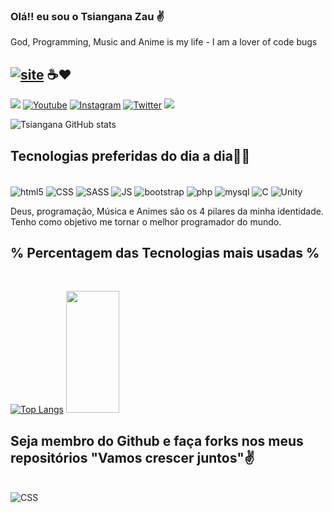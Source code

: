 
### Olá!! eu sou o Tsiangana Zau ✌
God, Programming, Music and Anime is my life - I am a lover of code bugs 
## [![site](https://img.shields.io/badge/Buy_me_a_coffe_please!-AC443D?style=for-the-badge&logo=cup&logoColor=white)](https://paypal.me/tsiangana) ☕❤
 
<a href="https://Tsiangana.github.io" target="_blank"><img src="https://img.shields.io/badge/Portfolio-FF5722?style=for-the-badge&logo=todoist&logoColor=white" target="_blank" /></a>
[![Youtube](https://img.shields.io/badge/YouTube-FF0000?style=for-the-badge&logo=youtube&logoColor=white)](https://www.youtube.com/@aniworld4963)
[![Instagram](https://img.shields.io/badge/Instagram-E4405F?style=for-the-badge&logo=instagram&logoColor=white)](http://instagram.com/eliseu_zau)
[![Twitter](https://img.shields.io/badge/Twitter-1DA1F2?style=for-the-badge&logo=twitter&logoColor=white)](http://twitter.com/Tsiangana_zau)
<a href="mailto:pedrozau250@gmail.com"><img src="https://img.shields.io/badge/Gmail-333333?style=for-the-badge&logo=gmail&logoColor=red" /></a>

![Tsiangana GitHub stats](https://github-readme-stats.vercel.app/api?username=Tsiangana&show_icons=true&theme=tokyonight) 

## Tecnologias preferidas do dia a dia🐱‍💻

<div style="display:inline-block"><br/><img align="center" alt="html5" src="https://img.shields.io/badge/HTML-239120?style=for-the-badge&logo=html5&logoColor=white"/>
<img align="center" alt="CSS" src="https://img.shields.io/badge/CSS3-1572B6?style=for-the-badge&logo=css3&logoColor=white"/>
<img align="center" alt="SASS" src="https://img.shields.io/badge/Sass-CC6699?style=for-the-badge&logo=sass&logoColor=white"/>
<img align="center" alt="JS" src="https://img.shields.io/badge/JavaScript-F7DF1E?style=for-the-badge&logo=javascript&logoColor=black"/>
<img align="center" alt="bootstrap" src="https://img.shields.io/badge/Bootstrap-563D7C?style=for-the-badge&logo=bootstrap&logoColor=white"/>
<img align="center" alt="php" src="https://img.shields.io/badge/PHP-777BB4?style=for-the-badge&logo=php&logoColor=white"/>
<img align="center" alt="mysql" src="https://img.shields.io/badge/MySQL-00000F?style=for-the-badge&logo=mysql&logoColor=white"/>
<img align="center" alt="C" src="https://img.shields.io/badge/-00000F?style=for-the-badge&logo=C&logoColor=white"/>
<img align="center" alt="Unity" src="https://img.shields.io/badge/Unity-100000?style=for-the-badge&logo=unity&logoColor=white"/>
</div><br/>

Deus, programação, Música e Animes são os 4 pilares da minha identidade. Tenho como objetivo me tornar o melhor programador do mundo. <br/>

## % Percentagem das Tecnologias mais usadas %
<br/> 

[![Top Langs](https://github-readme-stats.vercel.app/api/top-langs/?username=Tsiangana&layout=donut)](https://github.com/anuraghazra/github-readme-stats)
<img width="41%" height="195px" src="https://github-readme-stats.vercel.app/api/top-langs/?username=Tsiangana&layout=compact&hide_border=true&title_color=fff&text_color=7F00FF&bg_color=0d1117" />
<br/>

## Seja membro do Github e faça forks nos meus repositórios "Vamos crescer juntos"✌
<br/>
<img alt="CSS" src="https://user-images.githubusercontent.com/3369400/133268513-5bfe2f93-4402-42c9-a403-81c9e86934b6.jpeg"/>

